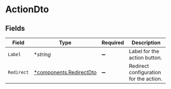 # ActionDto


## Fields

| Field                                                             | Type                                                              | Required                                                          | Description                                                       |
| ----------------------------------------------------------------- | ----------------------------------------------------------------- | ----------------------------------------------------------------- | ----------------------------------------------------------------- |
| `Label`                                                           | **string*                                                         | :heavy_minus_sign:                                                | Label for the action button.                                      |
| `Redirect`                                                        | [*components.RedirectDto](../../models/components/redirectdto.md) | :heavy_minus_sign:                                                | Redirect configuration for the action.                            |
